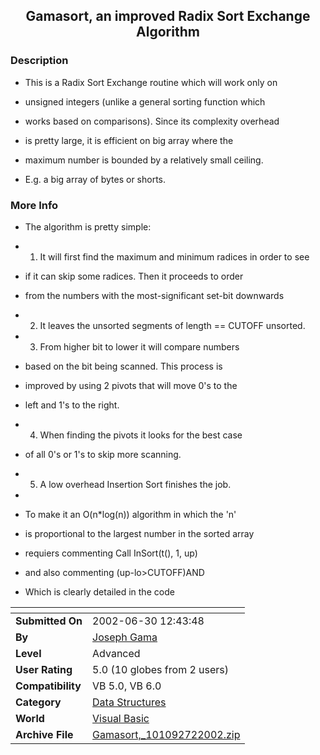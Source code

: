 ﻿<div align="center">

## Gamasort, an improved Radix Sort Exchange Algorithm


</div>

### Description

* This is a Radix Sort Exchange routine which will work only on

* unsigned integers (unlike a general sorting function which

* works based on comparisons). Since its complexity overhead

* is pretty large, it is efficient on big array where the

* maximum number is bounded by a relatively small ceiling.

* E.g. a big array of bytes or shorts.
 
### More Info
 
* The algorithm is pretty simple:

* 1) It will first find the maximum and minimum radices in order to see

*  if it can skip some radices. Then it proceeds to order

*  from the numbers with the most-significant set-bit downwards

* 2) It leaves the unsorted segments of length == CUTOFF unsorted.

* 3) From higher bit to lower it will compare numbers

*  based on the bit being scanned. This process is

*  improved by using 2 pivots that will move 0's to the

*  left and 1's to the right.

* 4) When finding the pivots it looks for the best case

*  of all 0's or 1's to skip more scanning.

* 5) A low overhead Insertion Sort finishes the job.

*

* To make it an O(n*log(n)) algorithm in which the 'n'

* is proportional to the largest number in the sorted array

* requiers commenting      Call InSort(t(), 1, up)

* and also commenting      (up-lo>CUTOFF)AND

* Which is clearly detailed in the code


<span>             |<span>
---                |---
**Submitted On**   |2002-06-30 12:43:48
**By**             |[Joseph Gama](https://github.com/Planet-Source-Code/PSCIndex/blob/master/ByAuthor/joseph-gama.md)
**Level**          |Advanced
**User Rating**    |5.0 (10 globes from 2 users)
**Compatibility**  |VB 5\.0, VB 6\.0
**Category**       |[Data Structures](https://github.com/Planet-Source-Code/PSCIndex/blob/master/ByCategory/data-structures__1-33.md)
**World**          |[Visual Basic](https://github.com/Planet-Source-Code/PSCIndex/blob/master/ByWorld/visual-basic.md)
**Archive File**   |[Gamasort,\_101092722002\.zip](https://github.com/Planet-Source-Code/joseph-gama-gamasort-an-improved-radix-sort-exchange-algorithm__1-36482/archive/master.zip)








